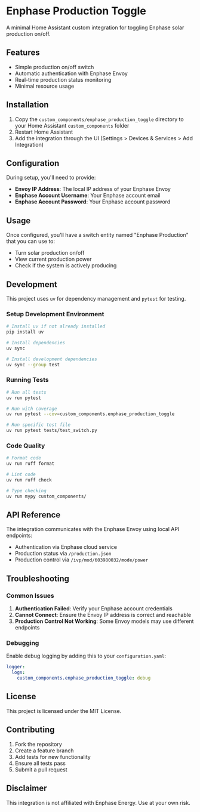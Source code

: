 # Enphase Production Toggle

A minimal Home Assistant custom integration for toggling Enphase solar production on/off.

## Features

- Simple production on/off switch
- Automatic authentication with Enphase Envoy
- Real-time production status monitoring
- Minimal resource usage

## Installation

1. Copy the `custom_components/enphase_production_toggle` directory to your Home Assistant `custom_components` folder
2. Restart Home Assistant
3. Add the integration through the UI (Settings > Devices & Services > Add Integration)

## Configuration

During setup, you'll need to provide:

- **Envoy IP Address**: The local IP address of your Enphase Envoy
- **Enphase Account Username**: Your Enphase account email
- **Enphase Account Password**: Your Enphase account password

## Usage

Once configured, you'll have a switch entity named "Enphase Production" that you can use to:

- Turn solar production on/off
- View current production power
- Check if the system is actively producing

## Development

This project uses `uv` for dependency management and `pytest` for testing.

### Setup Development Environment

```bash
# Install uv if not already installed
pip install uv

# Install dependencies
uv sync

# Install development dependencies
uv sync --group test
```

### Running Tests

```bash
# Run all tests
uv run pytest

# Run with coverage
uv run pytest --cov=custom_components.enphase_production_toggle

# Run specific test file
uv run pytest tests/test_switch.py
```

### Code Quality

```bash
# Format code
uv run ruff format

# Lint code
uv run ruff check

# Type checking
uv run mypy custom_components/
```

## API Reference

The integration communicates with the Enphase Envoy using local API endpoints:

- Authentication via Enphase cloud service
- Production status via `/production.json`
- Production control via `/ivp/mod/603980032/mode/power`

## Troubleshooting

### Common Issues

1. **Authentication Failed**: Verify your Enphase account credentials
2. **Cannot Connect**: Ensure the Envoy IP address is correct and reachable
3. **Production Control Not Working**: Some Envoy models may use different endpoints

### Debugging

Enable debug logging by adding this to your `configuration.yaml`:

```yaml
logger:
  logs:
    custom_components.enphase_production_toggle: debug
```

## License

This project is licensed under the MIT License.

## Contributing

1. Fork the repository
2. Create a feature branch
3. Add tests for new functionality
4. Ensure all tests pass
5. Submit a pull request

## Disclaimer

This integration is not affiliated with Enphase Energy. Use at your own risk.